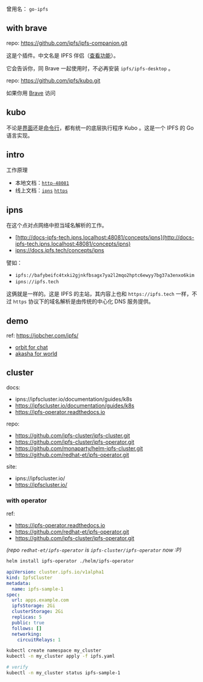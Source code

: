 
曾用名： `go-ipfs`

## with brave

repo: https://github.com/ipfs/ipfs-companion.git

这是个插件。中文名是 IPFS 伴侣（[查看功能](https://github.com/ipfs-shipyard/ipfs-companion#ipfs-companion-features)）。

它会告诉你，同 Brave 一起使用时，不必再安装 `ipfs/ipfs-desktop` 。

repo: https://github.com/ipfs/kubo.git

如果你用 [Brave][brave-repo] 访问

[brave-repo]: https://github.com/brave/brave-browser.git

## kubo

[dtp]: ipns://docs.ipfs.tech/install/ipfs-desktop/
[cli]: ipns://docs.ipfs.tech/how-to/command-line-quick-start

不论是[界面][dtp]还是[命令行][cli]，都有统一的底层执行程序 Kubo 。这是一个 IPFS 的 Go 语言实现。



## intro

工作原理

[how-local]: http://docs-ipfs-tech.ipns.localhost:48081/concepts/how-ipfs-works
[how-ipns]: ipns://docs.ipfs.tech/concepts/how-ipfs-works
[how-https]: https://docs.ipfs.tech/concepts/how-ipfs-works

- 本地文档：[`http-48081`][how-local]
- 线上文档：[`ipns`][how-ipns] [`https`][how-https]


## ipns

在这个点对点网络中担当域名解析的工作。

- [http://docs-ipfs-tech.ipns.localhost:48081/concepts/ipns](http://docs-ipfs-tech.ipns.localhost:48081/concepts/ipns)
- [ipns://docs.ipfs.tech/concepts/ipns](ipns://docs.ipfs.tech/concepts/ipns)

譬如：

- `ipfs://bafybeifc4txki2gjnkfbsagx7ya2l2mqo2hptc6ewyy7bg37a3enxo6kim`
- `ipns://ipfs.tech`

这俩就是一样的。这是 IPFS 的主站，其内容上也和 `https://ipfs.tech` 一样，不过 `https` 协议下的域名解析是由传统的中心化 DNS 服务提供。

## demo

ref: https://jobcher.com/ipfs/

- [orbit for chat][orbit]
- [akasha for world][akasha]


[dtube]: ipfs://bafybeigbpc5ubhik5khftu4vancanucyqml64s2bep2cswi4mq6hx2rg64
[orbit]: ipns://orbit.chat/
[akasha]: ipns://akasha.world/


## cluster

docs: 

- ipns://ipfscluster.io/documentation/guides/k8s
- https://ipfscluster.io/documentation/guides/k8s
- https://ipfs-operator.readthedocs.io

repo:

- https://github.com/ipfs-cluster/ipfs-cluster.git
- https://github.com/ipfs-cluster/ipfs-operator.git
- https://github.com/monaparty/helm-ipfs-cluster.git
- https://github.com/redhat-et/ipfs-operator.git

site:

- ipns://ipfscluster.io/
- https://ipfscluster.io/

### with operator

ref: 

- https://ipfs-operator.readthedocs.io
- https://github.com/redhat-et/ipfs-operator.git
- https://github.com/ipfs-cluster/ipfs-operator.git

*(repo `redhat-et/ipfs-operator` is `ipfs-cluster/ipfs-operator` now :P)*

~~~ sh
helm install ipfs-operator ./helm/ipfs-operator
~~~

~~~ yaml
apiVersion: cluster.ipfs.io/v1alpha1
kind: IpfsCluster
metadata:
  name: ipfs-sample-1
spec:
  url: apps.example.com
  ipfsStorage: 2Gi
  clusterStorage: 2Gi
  replicas: 5
  public: true
  follows: []
  networking:
    circuitRelays: 1
~~~

~~~ sh
kubectl create namespace my_cluster
kubectl -n my_cluster apply -f ipfs.yaml

# verify
kubectl -n my_cluster status ipfs-sample-1
~~~
